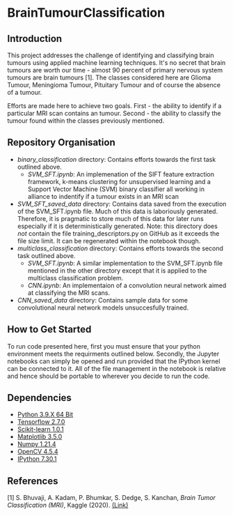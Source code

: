# BrainTumourClassification

## Introduction

This project addresses the challenge of identifying and classifying brain tumours using applied machine learning techniques. It's no secret that brain tumours are worth our time - almost 90 percent of primary nervous system tumours are brain tumours [1]. The classes considered here are Glioma Tumour, Meningioma Tumour, Pituitary Tumour and of course the absence of a tumour.

Efforts are made here to achieve two goals. First - the ability to identify if a particular MRI scan contains an tumour. Second - the ability to classify the tumour found within the classes previously mentioned.

## Repository Organisation

- *binary_classification* directory: Contains efforts towards the first task outlined above.
  - *SVM_SFT.ipynb*: An implemenation of the SIFT feature extraction framework, k-means clustering for unsupervised learning and a Support Vector Machine (SVM) binary classifier all working in alliance to indentify if a tumour exists in an MRI scan
- *SVM_SFT_saved_data* directory: Contains data saved from the execution of the SVM_SFT.ipynb file. Much of this data is laboriously generated. Therefore, it is pragmatic to store much of this data for later runs especially if it is deterministically generated. Note: this directory does *not* contain the file training_descriptors.py on GitHub as it exceeds the file size limit. It can be regenerated within the notebook though.
- *multiclass_classification* directory: Contains efforts towards the second task outlined above.
  - *SVM_SFT.ipynb*: A similar implementation to the SVM_SFT.ipynb file mentioned in the other directory except that it is applied to the multiclass classification problem.
  - *CNN.ipynb*: An implementaion of a convolution neural network aimed at classifying the MRI scans.
- *CNN_saved_data* directory: Contains sample data for some convolutional neural network models unsuccesfully trained.

## How to Get Started

To run code presented here, first you must ensure that your python environment meets the requirments outlined below. Secondly, the Jupyter notebooks can simply be opened and run provided that the IPython kernel can be connected to it. All of the file management in the notebook is relative and hence should be portable to wherever you decide to run the code.

## Dependencies

- [Python 3.9.X 64 Bit](https://www.python.org/downloads/release/python-399/)
- [Tensorflow 2.7.0](https://www.tensorflow.org/install)
- [Scikit-learn 1.0.1](https://scikit-learn.org/stable/)
- [Matplotlib 3.5.0](https://matplotlib.org/)
- [Numpy 1.21.4](https://numpy.org/)
- [OpenCV 4.5.4](https://opencv.org/)
- [IPython 7.30.1](https://ipython.org/)

## References

[1] S. Bhuvaji, A. Kadam, P. Bhumkar, S. Dedge, S. Kanchan, *Brain Tumor Classification (MRI)*, Kaggle (2020). [(Link)](https://www.kaggle.com/sartajbhuvaji/brain-tumor-classification-mri/metadata)